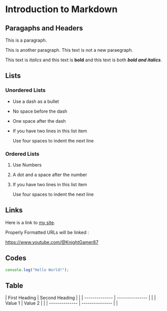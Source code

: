 # Introduction to Markdown

## Paragaphs and Headers

This is a paragraph.

This is another paragraph.
This text is not a new paraegraph.

This text is *italics* and this text is **bold** and this text is both ***bold and italics***.

## Lists

### Unordered Lists

- Use a dash as a bullet
- No space before the dash
- One space after the dash
- If you have two lines in this list item

     Use four spaces to indent the next line

### Ordered Lists

1. Use Numbers
2. A dot and a space after the number
3. If you have two lines in this list item

    Use four spaces to indent the next line
   
## Links

Here is a link to [my site](https://www.youtube.com/@KnightGamer87).

Properly Formatted URLs will be linked :

https://www.youtube.com/@KnightGamer87

## Codes

```javascript
console.log("Hello World!");

```
## Table

| First Heading  | Second Heading  |     |
| -------------- | --------------- |     |
| Value 1        |      Value 2    |     |
| -------------- | --------------- |     |

